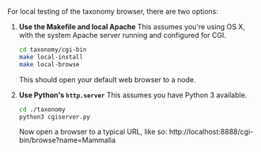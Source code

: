For local testing of the taxonomy browser, there are two options:

1. **Use the Makefile and local Apache**
   This assumes you're using OS X, with the system Apache server running and
   configured for CGI.
   ```bash
   cd taxonomy/cgi-bin
   make local-install
   make local-browse
   ```
   This should open your default web browser to a node.

2. **Use Python's `http.server`**
   This assumes you have Python 3 available.
   ```bash
   cd ./taxonomy
   python3 cgiserver.py
   ```
   Now open a browser to a typical URL, like so:
   http://localhost:8888/cgi-bin/browse?name=Mammalia


